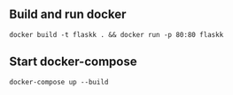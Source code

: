 ## Build and run docker

    docker build -t flaskk . && docker run -p 80:80 flaskk


## Start docker-compose

    docker-compose up --build